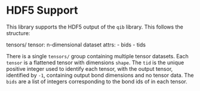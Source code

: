 # HDF5 Support

This library supports the HDF5 output of the `qib` library. This follows the structure:

tensors/
    tensor: n-dimensional dataset 
        attrs: 
            - bids
            - tids

There is a single `tensors/` group containing multiple tensor datasets. Each `tensor` is a flattened tensor with dimensions `shape`. The `tid` is the unique positive integer used to identify each tensor, with the output tensor, identified by `-1`, containing output bond dimensions and no tensor data. The `bids` are a list of integers corresponding to the bond ids of in each tensor. 